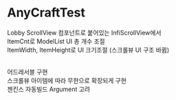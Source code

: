 # AnyCraftTest

Lobby ScrollView 컴포넌트로 붙어있는 InfiScrollView에서<br/>
ItemCnt로 ModelList UI 총 개수 조절<br/>
ItemWidth, ItemHeight로 UI 크기조절 (스크롤뷰 UI 구조 바뀜)
<br/><br/>

어드레서블 구현<br/>
스크롤뷰 아이템에 따라 무한으로 확장되게 구현<br/>
젠킨스 자동빌드 Argument 고려


